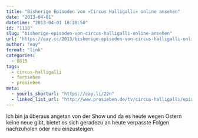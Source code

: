 ```yaml
---
title: "Bisherige Episoden von »Circus Halligalli« online ansehen"
date: "2013-04-01"
datetime: "2013-04-01 18:28:50"
id: "1118"
slug: "bisherige-episoden-von-circus-halligalli-online-ansehen"
url: "https://eay.cc/2013/bisherige-episoden-von-circus-halligalli-online-ansehen/"
author: "eay"
format: "link"
categories:
  - 0815
tags:
  - circus-halligalli
  - fernsehen
  - prosieben
meta:
  - yourls_shorturl: "https://eay.li/22n"
  - linked_list_url: "http://www.prosieben.de/tv/circus-halligalli/episodenguide/"
---
```


Ich bin ja überaus angetan von der Show und da es heute wegen Ostern keine neue gibt, bietet es sich geradezu an heute verpasste Folgen nachzuholen oder neu einzusteigen.
